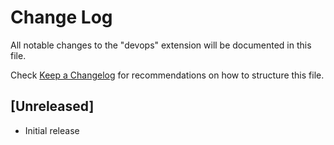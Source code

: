 # Change Log

All notable changes to the "devops" extension will be documented in this file.

Check [Keep a Changelog](http://keepachangelog.com/) for recommendations on how to structure this file.

## [Unreleased]

- Initial release